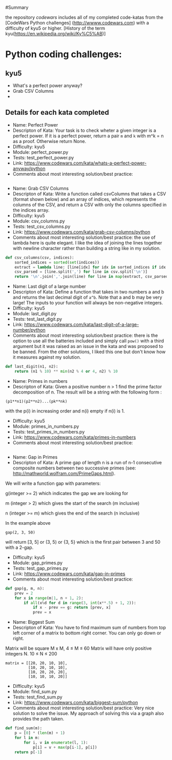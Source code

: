 #Summary

the repository *codewars* includes all of my completed code-katas from the
[CodeWars Python challenges] (http://wwww.codewars.com) with a difficulty of
kyu5 or higher. [History of the term kyu(https://en.wikipedia.org/wiki/Ky%C5%AB)]

# Python coding challenges:

## kyu5

* What's a perfect power anyway?
* Grab CSV Columns
*


## Details for each kata completed

* Name: Perfect Power
* Descripton of Kata: Your task is to check wheter a given integer is a perfect
power. If it is a perfect power, return a pair ```m``` and ```k``` with m^k = n
as a proof. Otherwise return None.
* Difficulty: kyu5
* Module: perfect_power.py
* Tests: test_perfect_power.py
* Link: https://www.codewars.com/kata/whats-a-perfect-power-anyway/python
* Comments about most interesting solution/best practice:
```python

```

* Name: Grab CSV Columns
* Descripton of Kata: Write a function called csvColumns that takes a CSV
(format shown below) and an array of indices, which represents the columns of
the CSV, and return a CSV with only the columns specified in the indices array.
* Difficulty: kyu5
* Module: csv_columns.py
* Tests: test_csv_columns.py
* Link: https://www.codewars.com/kata/grab-csv-columns/python
* Comments about most interesting solution/best practice:
the use of lambda here is quite elegant. I like the idea of joining the lines
together with newline character rather than building a string like in my solution.
```python
def csv_columns(csv, indices):
    sorted_indices = sorted(set(indices))
    extract = lambda line: [line[idx] for idx in sorted_indices if idx < len(line)]
    csv_parsed = [line.split(',') for line in csv.split('\n')]
    return '\n'.join(','.join(line) for line in map(extract, csv_parsed) if line)
```

* Name: Last digit of a large number
* Descripton of Kata: Define a function that takes in two numbers a and b and
returns the last decimal digit of ```a^b```. Note that a and b may be very large!
The inputs to your function will always be non-negative integers.
* Difficulty: kyu5
* Module: last_digit.py
* Tests: test_last_digit.py
* Link: https://www.codewars.com/kata/last-digit-of-a-large-number/python
* Comments about most interesting solution/best practice:
there is the option to use all the batteries included and simply call ```pow()```
with a third argument but it was raised as an issue in the kata and was proposed
to be banned. From the other solutions, I liked this one but don't know how it
measures against my solution.
```python
def last_digit(n1, n2):
    return (n1 % 10) ** min(n2 % 4 or 4, n2) % 10
```

* Name: Primes in numbers
* Descripton of Kata: Given a positive number n > 1 find the prime factor decomposition of n. The result will be a string with the following form :
 ```
 (p1**n1)(p2**n2)...(pk**nk)
 ```
with the p(i) in increasing order and n(i) empty if n(i) is 1.
* Difficulty: kyu5
* Module: primes_in_numbers.py
* Tests: test_primes_in_numbers.py
* Link: https://www.codewars.com/kata/primes-in-numbers
* Comments about most interesting solution/best practice:
```python

```

* Name: Gap in Primes
* Descripton of Kata: A prime gap of length n is a run of n-1 consecutive
composite numbers between two successive primes
(see: http://mathworld.wolfram.com/PrimeGaps.html).

We will write a function gap with parameters:

g(integer >= 2) which indicates the gap we are looking for

m (integer > 2) which gives the start of the search (m inclusive)

n (integer >= m) which gives the end of the search (n inclusive)

In the example above
```
gap(2, 3, 50)
```
 will return [3, 5] or (3, 5) or {3, 5} which is the first pair between 3 and 50 with a 2-gap.
* Difficulty: kyu5
* Module: gap_primes.py
* Tests: test_gap_primes.py
* Link: https://www.codewars.com/kata/gap-in-primes
* Comments about most interesting solution/best practice:
```python
def gap(g, m, n):
    prev = 2
    for x in range(m|1, n + 1, 2):
        if all(x%d for d in range(3, int(x**.5) + 1, 2)):
            if x - prev == g: return [prev, x]
            prev = x
```

* Name: Biggest Sum
* Descripton of Kata: You have to find maximum sum of numbers from top left
corner of a matrix to bottom right corner. You can only go down or right.

Matrix will be square M x M, 4 ≤ M ≤ 60
Matrix will have only positive integers N.
10 ≤ N ≤ 200
```
matrix = [[20, 20, 10, 10],
          [10, 20, 10, 10],
          [10, 20, 20, 20],
          [10, 10, 10, 20]]
```

* Difficulty: kyu5
* Module: find_sum.py
* Tests: test_find_sum.py
* Link: https://www.codewars.com/kata/biggest-sum/python
* Comments about most interesting solution/best practice:
Very nice solution to solve the issue. My approach of solving this via a graph
also provides the path taken.
```python
def find_sum(m):
    p = [0] * (len(m) + 1)
    for l in m:
        for i, v in enumerate(l, 1):
            p[i] = v + max(p[i-1], p[i])
    return p[-1]
```
